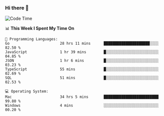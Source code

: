 ### Hi there 👋

<!--
**CrazyCollin/crazycollin** is a ✨ _special_ ✨ repository because its `README.md` (this file) appears on your GitHub profile.

Here are some ideas to get you started:

- 🔭 I’m currently working on ...
- 🌱 I’m currently learning ...
- 👯 I’m looking to collaborate on ...
- 🤔 I’m looking for help with ...
- 💬 Ask me about ...
- 📫 How to reach me: ...
- 😄 Pronouns: ...
- ⚡ Fun fact: ...
-->

<!--START_SECTION:waka-->
![Code Time](http://img.shields.io/badge/Code%20Time-2%2C404%20hrs%2010%20mins-blue)

📊 **This Week I Spent My Time On** 

```text
💬 Programming Languages: 
Go                       28 hrs 11 mins      █████████████████████░░░░   82.50 % 
JavaScript               1 hr 39 mins        █░░░░░░░░░░░░░░░░░░░░░░░░   04.85 % 
JSON                     1 hr 6 mins         █░░░░░░░░░░░░░░░░░░░░░░░░   03.23 % 
TypeScript               55 mins             █░░░░░░░░░░░░░░░░░░░░░░░░   02.69 % 
SQL                      51 mins             █░░░░░░░░░░░░░░░░░░░░░░░░   02.53 % 

💻 Operating System: 
Mac                      34 hrs 5 mins       █████████████████████████   99.80 % 
Windows                  4 mins              ░░░░░░░░░░░░░░░░░░░░░░░░░   00.20 % 
```


<!--END_SECTION:waka-->
